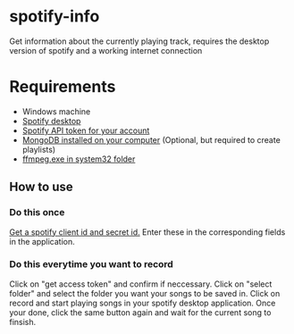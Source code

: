 # spotify-info
 Get information about the currently playing track, requires the desktop version of spotify and a working internet connection

# Requirements
- Windows machine
- [Spotify desktop](https://www.spotify.com/de/download/windows/)
- [Spotify API token for your account](https://developer.spotify.com/console/get-users-currently-playing-track/)
- [MongoDB installed on your computer](https://www.mongodb.com/download-center/community) (Optional, but required to create playlists)
- [ffmpeg.exe in system32 folder](https://ffmpeg.zeranoe.com/builds/)

## How to use
### Do this once
[Get a spotify client id and secret id.](https://developer.spotify.com/documentation/general/guides/app-settings/)
Enter these in the corresponding fields in the application.

### Do this everytime you want to record
Click on "get access token" and confirm if neccessary.
Click on "select folder" and select the folder you want your songs to be saved in.
Click on record and start playing songs in your spotify desktop application.
Once your done, click the same button again and wait for the current song to finsish.